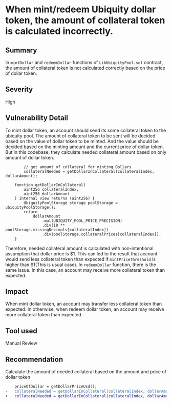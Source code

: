# When mint/redeem Ubiquity dollar token, the amount of collateral token is calculated incorrectly.

## Summary
In `mintDollar` and `redeemDollar` functions of `LibUbiquityPool.sol` contract, the amount of collateral token is not calculated correctly based on the price of dollar token.

## Severity
High

## Vulnerability Detail
To mint dollar token, an account should send its some collateral token to the ubiquity pool. The amount of collateral token to be sent will be decided based on the value of dollar token to be minted. And the value should be decided based on the minting amount and the current price of dollar token.
But in this codebase, they calculate needed collateral amount based on only amount of dollar token.

```solidity
        // get amount of collateral for minting Dollars
        collateralNeeded = getDollarInCollateral(collateralIndex, dollarAmount);
```

```solidity
    function getDollarInCollateral(
        uint256 collateralIndex,
        uint256 dollarAmount
    ) internal view returns (uint256) {
        UbiquityPoolStorage storage poolStorage = ubiquityPoolStorage();
        return
            dollarAmount
                .mul(UBIQUITY_POOL_PRICE_PRECISION)
                .div(10 ** poolStorage.missingDecimals[collateralIndex])
                .div(poolStorage.collateralPrices[collateralIndex]);
    }
```
Therefore, needed collateral amount is calculated with non-intentional assumption that dollar price is $1. This can led to the result that account would send less collateral token than expected if `mintPriceThreshold` is higher than $1(This is usual case).
In `redeemDollar` function, there is the same issue. In this case, an account may receive more collateral token than expected.

## Impact
When mint dollar token, an account may transfer less collateral token than expected. In otherwise, when redeem dollar token, an account may receive more collateral token than expected.

## Tool used
Manual Review

## Recommendation
Calculate the amount of needed collateral based on the amount and price of dollar token
```diff
    priceOfDollar = getDollarPriceUsd();
-   collateralNeeded = getDollarInCollateral(collateralIndex, dollarAmount);
+   collateralNeeded = getDollarInCollateral(collateralIndex, dollarAmount * priceOfDollar)
```
